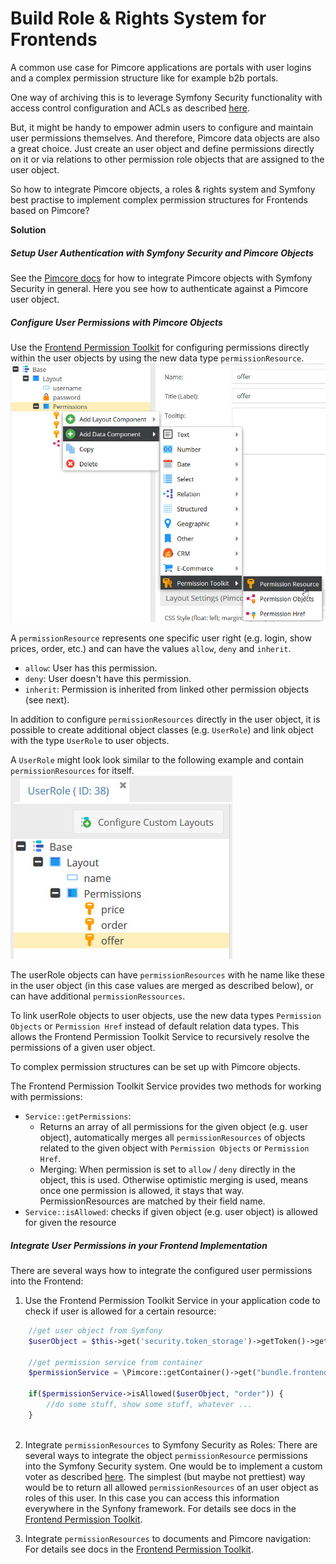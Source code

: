 # Build Role & Rights System for Frontends

A common use case for Pimcore applications are portals with user logins and a complex permission structure like for
 example b2b portals. 
 
One way of archiving this is to leverage Symfony Security functionality with access control configuration
and ACLs as described [here](http://symfony.com/doc/current/security.html).
   
But, it might be handy to empower admin users to configure and maintain user permissions themselves. And therefore, 
Pimcore data objects are also a great choice.
Just create an user object and define permissions directly on it or via relations to other permission role objects 
 that are assigned to the user object. 
 
So how to integrate Pimcore objects, a roles & rights system and Symfony best practise to implement complex permission
  structures for Frontends based on Pimcore? 


**Solution**

##### Setup User Authentication with Symfony Security and Pimcore Objects 

See the [Pimcore docs](../19_Development_Tools_and_Details/10_Security_Authentication/01_Authenticate_Pimcore_Objects.md) 
for how to integrate Pimcore objects with Symfony Security in general. Here you see how to authenticate against a Pimcore
user object. 


##### Configure User Permissions with Pimcore Objects
Use the [Frontend Permission Toolkit](https://github.com/pimcore/frontend-permission-toolkit) for configuring permissions
directly within the user objects by using the new data type `permissionResource`.
![Permission Resource Data Type](img/permission-resource-type.jpg)

A `permissionResource` represents one specific user right (e.g. login, show prices, order, etc.) and can have the 
values `allow`, `deny` and `inherit`.
- `allow`: User has this permission.
- `deny`: User doesn't have this permission.
- `inherit`: Permission is inherited from linked other permission objects (see next). 

In addition to configure `permissionResources` directly in the user object, it is possible to create additional object
classes (e.g. `UserRole`) and link object with the type `UserRole` to user objects. 

A `UserRole` might look look similar to the following example and contain `permissionResources` for itself. 
![User Role Class](img/user-role-class.jpg)

The userRole objects can have `permissionResources` with he name like these in the user object (in this case values are 
merged as described below), or can have additional `permissionRessources`.  

To link userRole objects to user objects, use the new data types `Permission Objects` or `Permission Href` instead of 
default relation data types. This allows the Frontend Permission Toolkit Service to recursively resolve the permissions
of a given user object. 

To complex permission structures can be set up with Pimcore objects. 


The Frontend Permission Toolkit Service provides two methods for working with permissions:
  - `Service::getPermissions`: 
     - Returns an array of all permissions for the given object (e.g. user object), automatically merges all 
       `permissionResources` of objects related to the given object with `Permission Objects` or `Permission Href`.
     - Merging: When permission is set to `allow` / `deny` directly in the object, this is used. Otherwise optimistic 
       merging is used, means once one permission is allowed, it stays that way. PermissionResources are matched by their 
       field name. 
  - `Service::isAllowed`: checks if given object (e.g. user object) is allowed for given the resource
  
   
##### Integrate User Permissions in your Frontend Implementation     

There are several ways how to integrate the configured user permissions into the Frontend: 

1) Use the Frontend Permission Toolkit Service in your application code to check if user is allowed for a certain resource: 
```php
    //get user object from Symfony
    $userObject = $this->get('security.token_storage')->getToken()->getUser();

    //get permission service from container
    $permissionService = \Pimcore::getContainer()->get("bundle.frontendpermissiontoolkit.service");
    
    if($permissionService->isAllowed($userObject, "order")) {
        //do some stuff, show some stuff, whatever ...
    }
       
```


2) Integrate `permissionResources` to Symfony Security as Roles: 
There are several ways to integrate the object `permissionResource` permissions into the Symfony Security system. 
One would be to implement a custom voter as described [here](http://symfony.com/doc/current/security/voters.html). 
The simplest (but maybe not prettiest) way would be to return all allowed `permissionResources` of an user object as roles
of this user. In this case you can access this information everywhere in the Synfony framework. For details see docs in the
[Frontend Permission Toolkit](https://github.com/pimcore/frontend-permission-toolkit#integration-with-symfony-security). 


3) Integrate `permissionResources` to documents and Pimcore navigation: 
For details see docs in the [Frontend Permission Toolkit](https://github.com/pimcore/frontend-permission-toolkit#integration-with-pimcore-navigation). 

